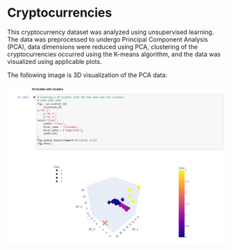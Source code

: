 # Cryptocurrencies
This cryptocurrency dataset was analyzed using unsupervised learning. The data was preprocessed to undergo Principal Component Analysis (PCA), data dimensions were reduced using PCA, clustering of the cryptocurrencies occurred using the K-means algorithm, and the data was visualized using applicable plots. 

The following image is 3D visualization of the PCA data:

![plot](resources/image1.PNG)
